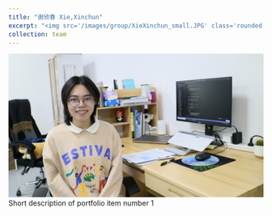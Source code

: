 ```yaml
---
title: "谢欣春 Xie,Xinchun"
excerpt: "<img src='/images/group/XieXinchun_small.JPG' class='rounded-corners'><br/>PhD student"
collection: team
---
```

<img src='/images/group/XieXinchun.JPG' class='rounded-corners'>
<br/>Short description of portfolio item number 1<br/>

